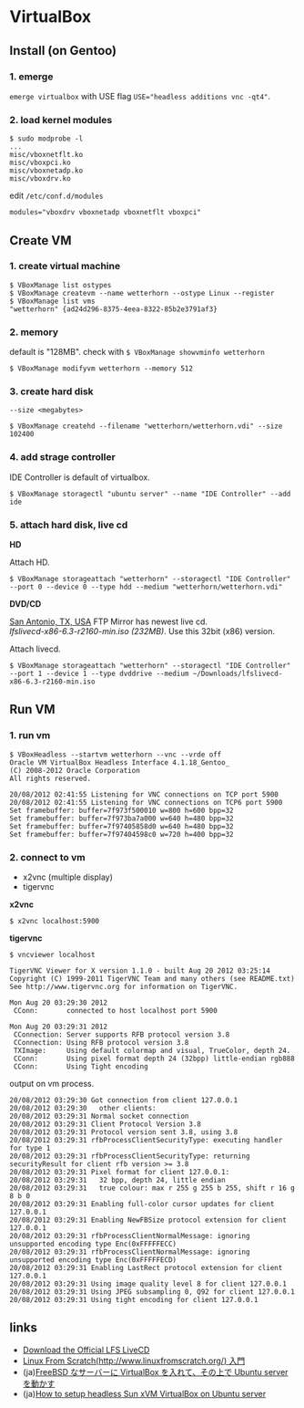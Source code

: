 # VirtualBox

## Install (on Gentoo)

### 1. emerge

`emerge virtualbox` with USE flag `USE="headless additions vnc -qt4"`.

### 2. load kernel modules

```
$ sudo modprobe -l
...
misc/vboxnetflt.ko
misc/vboxpci.ko
misc/vboxnetadp.ko
misc/vboxdrv.ko
```

edit `/etc/conf.d/modules`

```
modules="vboxdrv vboxnetadp vboxnetflt vboxpci"
```


## Create VM

### 1. create virtual machine

```
$ VBoxManage list ostypes
$ VBoxManage createvm --name wetterhorn --ostype Linux --register
$ VBoxManage list vms
"wetterhorn" {ad24d296-8375-4eea-8322-85b2e3791af3}
```

### 2. memory

default is "128MB". check with `$ VBoxManage showvminfo wetterhorn`

```
$ VBoxManage modifyvm wetterhorn --memory 512
```

### 3. create hard disk

`--size <megabytes>`

```
$ VBoxManage createhd --filename "wetterhorn/wetterhorn.vdi" --size 102400
```

### 4. add strage controller

IDE Controller is default of virtualbox.

```
$ VBoxManage storagectl "ubuntu server" --name "IDE Controller" --add ide
```

### 5. attach hard disk, live cd

__HD__

Attach HD.

```
$ VBoxManage storageattach "wetterhorn" --storagectl "IDE Controller" --port 0 --device 0 --type hdd --medium "wetterhorn/wetterhorn.vdi"
```

__DVD/CD__

[San Antonio, TX, USA](ftp://anduin.linuxfromscratch.org/LFS-LiveCD/) FTP Mirror has newest live cd.  
*lfslivecd-x86-6.3-r2160-min.iso (232MB)*. Use this 32bit (x86) version.

Attach livecd.

```
$ VBoxManage storageattach "wetterhorn" --storagectl "IDE Controller" --port 1 --device 1 --type dvddrive --medium ~/Downloads/lfslivecd-x86-6.3-r2160-min.iso
```


## Run VM

### 1. run vm

```
$ VBoxHeadless --startvm wetterhorn --vnc --vrde off
Oracle VM VirtualBox Headless Interface 4.1.18_Gentoo_
(C) 2008-2012 Oracle Corporation
All rights reserved.

20/08/2012 02:41:55 Listening for VNC connections on TCP port 5900
20/08/2012 02:41:55 Listening for VNC connections on TCP6 port 5900
Set framebuffer: buffer=7f973f500010 w=800 h=600 bpp=32
Set framebuffer: buffer=7f973ba7a000 w=640 h=480 bpp=32
Set framebuffer: buffer=7f97405858d0 w=640 h=480 bpp=32
Set framebuffer: buffer=7f97404598c0 w=720 h=400 bpp=32
```

### 2. connect to vm

* x2vnc (multiple display)
* tigervnc

__x2vnc__

```
$ x2vnc localhost:5900
```

__tigervnc__

```
$ vncviewer localhost

TigerVNC Viewer for X version 1.1.0 - built Aug 20 2012 03:25:14
Copyright (C) 1999-2011 TigerVNC Team and many others (see README.txt)
See http://www.tigervnc.org for information on TigerVNC.

Mon Aug 20 03:29:30 2012
 CConn:       connected to host localhost port 5900

Mon Aug 20 03:29:31 2012
 CConnection: Server supports RFB protocol version 3.8
 CConnection: Using RFB protocol version 3.8
 TXImage:     Using default colormap and visual, TrueColor, depth 24.
 CConn:       Using pixel format depth 24 (32bpp) little-endian rgb888
 CConn:       Using Tight encoding
```

output on vm process.

```
20/08/2012 03:29:30 Got connection from client 127.0.0.1
20/08/2012 03:29:30   other clients:
20/08/2012 03:29:31 Normal socket connection
20/08/2012 03:29:31 Client Protocol Version 3.8
20/08/2012 03:29:31 Protocol version sent 3.8, using 3.8
20/08/2012 03:29:31 rfbProcessClientSecurityType: executing handler for type 1
20/08/2012 03:29:31 rfbProcessClientSecurityType: returning securityResult for client rfb version >= 3.8
20/08/2012 03:29:31 Pixel format for client 127.0.0.1:
20/08/2012 03:29:31   32 bpp, depth 24, little endian
20/08/2012 03:29:31   true colour: max r 255 g 255 b 255, shift r 16 g 8 b 0
20/08/2012 03:29:31 Enabling full-color cursor updates for client 127.0.0.1
20/08/2012 03:29:31 Enabling NewFBSize protocol extension for client 127.0.0.1
20/08/2012 03:29:31 rfbProcessClientNormalMessage: ignoring unsupported encoding type Enc(0xFFFFFECC)
20/08/2012 03:29:31 rfbProcessClientNormalMessage: ignoring unsupported encoding type Enc(0xFFFFFECD)
20/08/2012 03:29:31 Enabling LastRect protocol extension for client 127.0.0.1
20/08/2012 03:29:31 Using image quality level 8 for client 127.0.0.1
20/08/2012 03:29:31 Using JPEG subsampling 0, Q92 for client 127.0.0.1
20/08/2012 03:29:31 Using tight encoding for client 127.0.0.1
```


## links

* [Download the Official LFS LiveCD](http://www.linuxfromscratch.org/livecd/download.html)
* [Linux From Scratch(http://www.linuxfromscratch.org/) 入門](http://ww21.tiki.ne.jp/~takeda/lfs.html)
* (ja)[FreeBSD なサーバーに VirtualBox を入れて、その上で Ubuntu server を動かす](http://d.hatena.ne.jp/f99aq/20110919/1316436810)
* (ja)[How to setup headless Sun xVM VirtualBox on Ubuntu server](http://burnz.wordpress.com/2008/09/04/how-to-setup-headless-xvm-virtualbox-on-ubuntu-server/)
